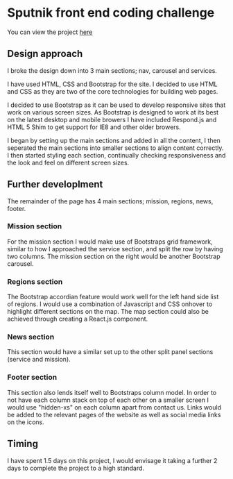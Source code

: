 # Sputnik front end coding challenge

You can view the project [here](https://123lk.github.io/sputnik/) 

## Design approach

I broke the design down into 3 main sections; nav, carousel and services.  

I have used HTML, CSS and Bootstrap for the site.  I decided to use HTML and CSS as they are two of the core technologies for building web pages.  

I decided to use Bootstrap as it can be used to develop responsive sites that work on various screen sizes.  As Bootstrap is designed to work at its best on the latest desktop and mobile browers I have included Respond.js and HTML 5 Shim to get support for IE8 and other older browers. 

I began by setting up the main sections and added in all the content, I then seperated the main sections into smaller sections to align content correctly.  I then started styling each section, continually checking responsiveness and the look and feel on different screen sizes.  

## Further developlment

The remainder of the page has 4 main sections; mission, regions, news, footer. 

### Mission section 
For the mission section I would make use of Bootstraps grid framework, similar to how I approached the service section, and split the row by having two columns.  The mission section on the right would be another Bootstrap carousel. 

### Regions section
The Bootstrap accordian feature would work well for the left hand side list of regions.  I would use a combination of Javascript and CSS onhover to highlight different sections on the map.  The map section could also be achieved through creating a React.js component.  

### News section
This section would have a similar set up to the other split panel sections (service and mission).

### Footer section
This section also lends itself well to Bootstraps column model.  In order to not have each column stack on top of each other on a smaller screen I would use "hidden-xs" on each column apart from contact us.  Links would be added to the relevant pages of the website as well as social media links on the icons.  

## Timing 

I have spent 1.5 days on this project, I would envisage it taking a further 2 days to complete the project to a high standard.  
